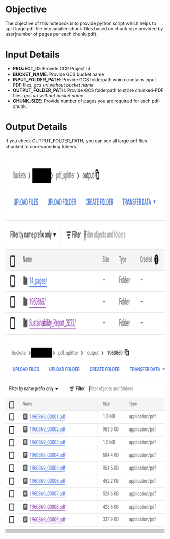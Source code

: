 # Objective

The objective of this notebook is to provide python script which helps to split large pdf-file into smaller-chunk-files based on chunk size provided by user(number of pages per each chunk-pdf).

# Input Details

* **PROJECT_ID**: Provide GCP Project Id
* **BUCKET_NAME**: Provide GCS bucket name 
* **INPUT_FOLDER_PATH**: Provide GCS folderpath which contains input PDF files, _gcs uri without bucket name_
* **OUTPUT_FOLDER_PATH**: Provide GCS folderpath to store chunked-PDF files, _gcs uri without bucket name_
* **CHUNK_SIZE**: Provide number of pages you are required for each pdf-chunk.

# Output Details

If you check OUTPUT_FOLDER_PATH, you can see all large pdf files chunked to corresponding folders.

<img src="./images/output_sample_folders.png" width=800 height=600>
<br>
<img src="./images/output_sample_chunks.png" width=800 height=600>